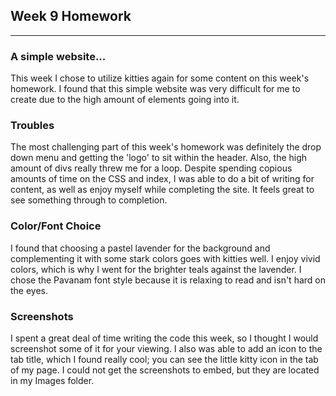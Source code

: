 ## Week 9 Homework
-----------
### A simple website...

This week I chose to utilize kitties again for some content on this week's homework. I found that this simple website was very difficult for me to create due to the high amount of elements going into it.

### Troubles

The most challenging part of this week's homework was definitely the drop down menu and getting the 'logo' to sit within the header. Also, the high amount of divs really threw me for a loop. Despite spending copious amounts of time on the CSS and index, I was able to do a bit of writing for content, as well as enjoy myself while completing the site. It feels great to see something through to completion.

### Color/Font Choice

I found that choosing a pastel lavender for the background and complementing it with some stark colors goes with kitties well. I enjoy vivid colors, which is why I went for the brighter teals against the lavender. I chose the Pavanam font style because it is relaxing to read and isn't hard on the eyes.

### Screenshots

I spent a great deal of time writing the code this week, so I thought I would screenshot some of it for your viewing. I also was able to add an icon to the tab title, which I found really cool; you can see the little kitty icon in the tab of my page. I could not get the screenshots to embed, but they are located in my Images folder.
